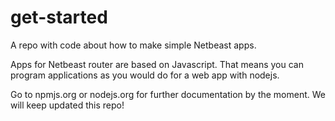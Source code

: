 # get-started
A repo with code about how to make simple Netbeast apps.

Apps for Netbeast router are based on Javascript. That means you can program applications as you would do for a web app with nodejs.

Go to npmjs.org or nodejs.org for further documentation by the moment. We will
keep updated this repo!
